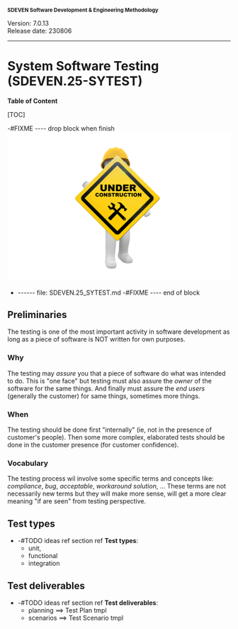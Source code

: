 <small>**SDEVEN Software Development & Engineering Methodology**</small>

Version: 7.0.13<br>
Release date: 230806

***

# System Software Testing (SDEVEN.25-SYTEST)

**Table of Content**

[TOC]



-#FIXME ---- drop block when finish
![wip pic](pictures/under_maintenance.png)
* ------ file: SDEVEN.25_SYTEST.md
-#FIXME ---- end of block




## Preliminaries


The testing is one of the most important activity in software development as long as a piece of software is NOT written for own purposes.


### Why

The testing may *assure* you that a piece of software do what was intended to do. This is "one face" but testing must also assure the *owner* of the software for the same things. And finally must assure the *end users* (generally the customer) for same things, sometimes more things.


### When

The testing should be done first "internally" (ie, not in the presence of customer's people). Then some more complex, elaborated tests should be done in the customer presence (for customer confidence).


### Vocabulary

The testing process wil involve some specific  terms and concepts like: *compliance*, *bug*, *acceptable*, *workaround solution*, ... These terms are not necessarily new terms but they will make more sense, will get a more clear meaning  "if are seen" from testing perspective.








## Test types

* -#TODO ideas ref section ref **Test types**:
    * unit,
    * functional
    * integration 








## Test deliverables

* -#TODO ideas ref section ref **Test deliverables**:
    * planning ==> Test Plan tmpl
    * scenarios ==> Test Scenario tmpl



